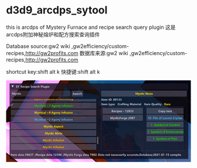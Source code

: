 # d3d9_arcdps_sytool
this is arcdps of Mystery Furnace and recipe search query plugin
这是arcdps附加神秘熔炉和配方搜索查询插件

Database source:gw2 wiki ,gw2efficiency/custom-recipes,http://gw2profits.com
数据库来源:gw2 wiki ,gw2efficiency/custom-recipes,http://gw2profits.com

shortcut key:shift alt k
快捷键:shift alt k




![image](http://github.com/jiangyi0923/d3d9_arcdps_sytool/blob/master/screenshots.png)

